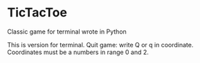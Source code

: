 # TicTacToe
Classic game for terminal wrote in Python

This is version for terminal. 
Quit game: write Q or q in coordinate.
Coordinates must be a numbers in range 0 and 2. 
